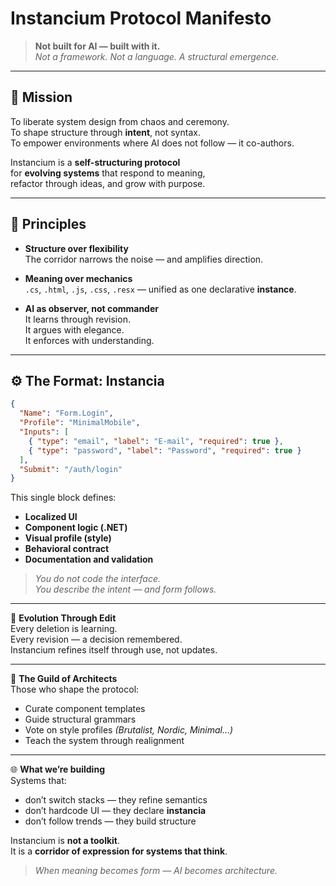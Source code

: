 # Instancium Protocol Manifesto

> **Not built for AI — built with it.**  
> *Not a framework. Not a language. A structural emergence.*

---

## 🎯 Mission

To liberate system design from chaos and ceremony.  
To shape structure through **intent**, not syntax.  
To empower environments where AI does not follow — it co-authors.

Instancium is a **self-structuring protocol**  
for **evolving systems** that respond to meaning,  
refactor through ideas, and grow with purpose.

---

## 📐 Principles

- **Structure over flexibility**  
  The corridor narrows the noise — and amplifies direction.

- **Meaning over mechanics**  
  `.cs`, `.html`, `.js`, `.css`, `.resx` — unified as one declarative **instance**.

- **AI as observer, not commander**  
  It learns through revision.  
  It argues with elegance.  
  It enforces with understanding.

---

## ⚙️ The Format: Instancia

```json
{
  "Name": "Form.Login",
  "Profile": "MinimalMobile",
  "Inputs": [
    { "type": "email", "label": "E-mail", "required": true },
    { "type": "password", "label": "Password", "required": true }
  ],
  "Submit": "/auth/login"
}
```
This single block defines:

- **Localized UI**  
- **Component logic (.NET)**  
- **Visual profile (style)**  
- **Behavioral contract**  
- **Documentation and validation**

> *You do not code the interface.  
> You describe the intent — and form follows.*

---

🔁 **Evolution Through Edit**  
Every deletion is learning.  
Every revision — a decision remembered.  
Instancium refines itself through use, not updates.

---

🧱 **The Guild of Architects**  
Those who shape the protocol:

- Curate component templates  
- Guide structural grammars  
- Vote on style profiles *(Brutalist, Nordic, Minimal…)*  
- Teach the system through realignment

---

🌐 **What we’re building**  
Systems that:

- don’t switch stacks — they refine semantics  
- don’t hardcode UI — they declare **instancia**  
- don’t follow trends — they build structure

Instancium is **not a toolkit**.  
It is a **corridor of expression for systems that think**.

> *When meaning becomes form — AI becomes architecture.*

